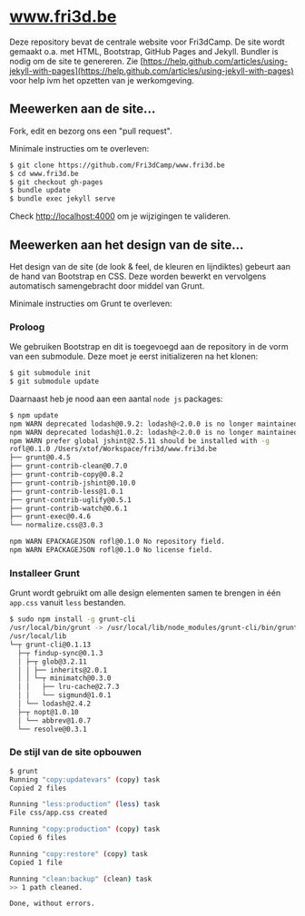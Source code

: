 # www.fri3d.be

Deze repository bevat de centrale website voor Fri3dCamp. De site wordt gemaakt
o.a. met HTML, Bootstrap, GitHub Pages and Jekyll. Bundler is nodig om de site
te genereren. Zie [https://help.github.com/articles/using-jekyll-with-pages](https://help.github.com/articles/using-jekyll-with-pages) voor
help ivm het opzetten van je werkomgeving.

## Meewerken aan de site...

Fork, edit en bezorg ons een "pull request".

Minimale instructies om te overleven:

```bash
$ git clone https://github.com/Fri3dCamp/www.fri3d.be
$ cd www.fri3d.be
$ git checkout gh-pages
$ bundle update
$ bundle exec jekyll serve
```

Check [http://localhost:4000](http://localhost:4000) om je wijzigingen te valideren.

## Meewerken aan het design van de site...

Het design van de site (de look & feel, de kleuren en lijndiktes) gebeurt aan de hand van Bootstrap en CSS. Deze worden bewerkt en vervolgens automatisch samengebracht door middel van Grunt.

Minimale instructies om Grunt te overleven:

### Proloog

We gebruiken Bootstrap en dit is toegevoegd aan de repository in de vorm van een submodule. Deze moet je eerst initializeren na het klonen:

```bash
$ git submodule init
$ git submodule update
```

Daarnaast heb je nood aan een aantal `node js` packages:

```bash
$ npm update
npm WARN deprecated lodash@0.9.2: lodash@<2.0.0 is no longer maintained. Upgrade to lodash@^3.0.0
npm WARN deprecated lodash@1.0.2: lodash@<2.0.0 is no longer maintained. Upgrade to lodash@^3.0.0
npm WARN prefer global jshint@2.5.11 should be installed with -g
rofl@0.1.0 /Users/xtof/Workspace/fri3d/www.fri3d.be
├── grunt@0.4.5 
├── grunt-contrib-clean@0.7.0 
├── grunt-contrib-copy@0.8.2 
├── grunt-contrib-jshint@0.10.0 
├── grunt-contrib-less@1.0.1 
├── grunt-contrib-uglify@0.5.1 
├── grunt-contrib-watch@0.6.1 
├── grunt-exec@0.4.6 
└── normalize.css@3.0.3 

npm WARN EPACKAGEJSON rofl@0.1.0 No repository field.
npm WARN EPACKAGEJSON rofl@0.1.0 No license field.
```

### Installeer Grunt

Grunt wordt gebruikt om alle design elementen samen te brengen in één `app.css` vanuit `less` bestanden.

```bash
$ sudo npm install -g grunt-cli
/usr/local/bin/grunt -> /usr/local/lib/node_modules/grunt-cli/bin/grunt
/usr/local/lib
└─┬ grunt-cli@0.1.13 
  ├─┬ findup-sync@0.1.3 
  │ ├─┬ glob@3.2.11 
  │ │ ├── inherits@2.0.1 
  │ │ └─┬ minimatch@0.3.0 
  │ │   ├── lru-cache@2.7.3 
  │ │   └── sigmund@1.0.1 
  │ └── lodash@2.4.2 
  ├─┬ nopt@1.0.10 
  │ └── abbrev@1.0.7 
  └── resolve@0.3.1 
```

### De stijl van de site opbouwen

```bash
$ grunt
Running "copy:updatevars" (copy) task
Copied 2 files

Running "less:production" (less) task
File css/app.css created

Running "copy:production" (copy) task
Copied 6 files

Running "copy:restore" (copy) task
Copied 1 file

Running "clean:backup" (clean) task
>> 1 path cleaned.

Done, without errors.
```
